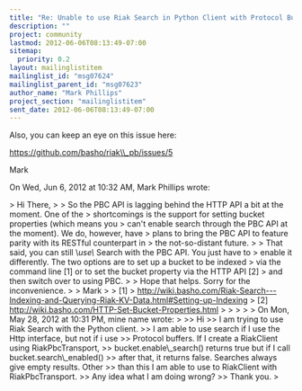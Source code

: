 ```yaml
---
title: "Re: Unable to use Riak Search in Python Client with Protocol Buffers"
description: ""
project: community
lastmod: 2012-06-06T08:13:49-07:00
sitemap:
  priority: 0.2
layout: mailinglistitem
mailinglist_id: "msg07624"
mailinglist_parent_id: "msg07623"
author_name: "Mark Phillips"
project_section: "mailinglistitem"
sent_date: 2012-06-06T08:13:49-07:00
---
```



Also, you can keep an eye on this issue here:

https://github.com/basho/riak\\_pb/issues/5

Mark

On Wed, Jun 6, 2012 at 10:32 AM, Mark Phillips  wrote:

&gt; Hi There,
&gt;
&gt; So the PBC API is lagging behind the HTTP API a bit at the moment. One of the 
&gt; shortcomings is the support for setting bucket properties (which means you 
&gt; can't enable search through the PBC API at the moment). We do, however, have 
&gt; plans to bring the PBC API to feature parity with its RESTful counterpart in 
&gt; the not-so-distant future.
&gt;
&gt; That said, you can still \\*use\\* Search with the PBC API. You just have to 
&gt; enable it differently. The two options are to set up a bucket to be indexed 
&gt; via the command line [1] or to set the bucket property via the HTTP API [2] 
&gt; and then switch over to using PBC.
&gt;
&gt; Hope that helps. Sorry for the inconvenience.
&gt;
&gt; Mark
&gt;
&gt; [1] 
&gt; http://wiki.basho.com/Riak-Search---Indexing-and-Querying-Riak-KV-Data.html#Setting-up-Indexing
&gt; [2] http://wiki.basho.com/HTTP-Set-Bucket-Properties.html
&gt;
&gt;
&gt;
&gt;
&gt; On Mon, May 28, 2012 at 10:31 PM, mine name  wrote:
&gt;
&gt;&gt; Hi
&gt;&gt; I am trying to use Riak Search with the Python client.
&gt;&gt; I am able to use search if I use the Http interface, but not if i use
&gt;&gt; Protocol buffers. If I create a RiakClient using RiakPbcTransport,
&gt;&gt; bucket.enable\\_search() returns true but if I call bucket.search\\_enabled()
&gt;&gt; after that, it returns false. Searches always give empty results. Other
&gt;&gt; than this I am able to use to RiakClient with RiakPbcTransport.
&gt;&gt; Any idea what I am doing wrong?
&gt;&gt; Thank you.
&gt;
